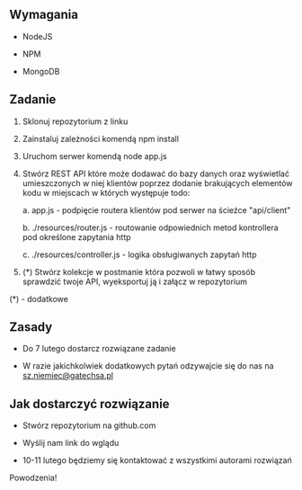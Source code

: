 ## Wymagania

*   NodeJS

*   NPM

*   MongoDB

## Zadanie

1.  Sklonuj repozytorium z linku 

2.  Zainstaluj zależności komendą npm install
    
3.  Uruchom serwer komendą node app.js
    
4.  Stwórz REST API które może dodawać do bazy danych oraz wyświetlać umieszczonych w niej klientów poprzez dodanie brakujących elementów kodu w miejscach w których występuje todo:

    a. app.js - podpięcie routera klientów pod serwer na ścieżce "api/client"

    b. ./resources/router.js - routowanie odpowiednich metod kontrollera pod określone zapytania http

    c. ./resources/controller.js - logika obsługiwanych zapytań http

5.  (*) Stwórz kolekcje w postmanie która pozwoli w łatwy sposób sprawdzić twoje API, wyeksportuj ją i załącz w repozytorium

(*) - dodatkowe

## Zasady

*   Do 7 lutego dostarcz rozwiązane zadanie

*   W razie jakichkolwiek dodatkowych pytań odzywajcie się do nas na sz.niemiec@gatechsa.pl


## Jak dostarczyć rozwiązanie

*   Stwórz repozytorium na github.com
    
*   Wyślij nam link do wglądu

*   10-11 lutego będziemy się kontaktować z wszystkimi autorami rozwiązań
    
Powodzenia!